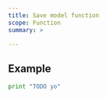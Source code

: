 ```yaml
---
title: Save model function
scope: Function
summary: >

---
```


## Example

``` python
print "TODO yo"
```
